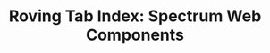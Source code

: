 ---
layout: examples.njk
title: 'Roving Tab Index: Spectrum Web Components'
displayName: Roving Tab Index
componentName: roving-tab-index
componentHeading: roving-tab-index
tags:
- tool-examples
---